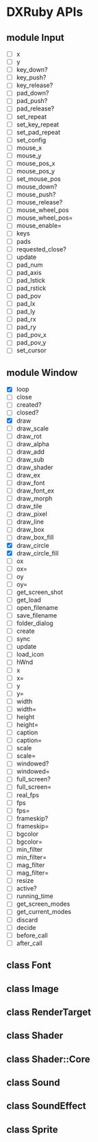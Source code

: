 # DXRuby APIs

## module Input

- [ ] x
- [ ] y
- [ ] key_down?
- [ ] key_push?
- [ ] key_release?
- [ ] pad_down?
- [ ] pad_push?
- [ ] pad_release?
- [ ] set_repeat
- [ ] set_key_repeat
- [ ] set_pad_repeat
- [ ] set_config
- [ ] mouse_x
- [ ] mouse_y
- [ ] mouse_pos_x
- [ ] mouse_pos_y
- [ ] set_mouse_pos
- [ ] mouse_down?
- [ ] mouse_push?
- [ ] mouse_release?
- [ ] mouse_wheel_pos
- [ ] mouse_wheel_pos=
- [ ] mouse_enable=
- [ ] keys
- [ ] pads
- [ ] requested_close?
- [ ] update
- [ ] pad_num
- [ ] pad_axis
- [ ] pad_lstick
- [ ] pad_rstick
- [ ] pad_pov
- [ ] pad_lx
- [ ] pad_ly
- [ ] pad_rx
- [ ] pad_ry
- [ ] pad_pov_x
- [ ] pad_pov_y
- [ ] set_cursor

## module Window

- [x] loop
- [ ] close
- [ ] created?
- [ ] closed?
- [x] draw
- [ ] draw_scale
- [ ] draw_rot
- [ ] draw_alpha
- [ ] draw_add
- [ ] draw_sub
- [ ] draw_shader
- [ ] draw_ex
- [ ] draw_font
- [ ] draw_font_ex
- [ ] draw_morph
- [ ] draw_tile
- [ ] draw_pixel
- [ ] draw_line
- [ ] draw_box
- [ ] draw_box_fill
- [x] draw_circle
- [x] draw_circle_fill
- [ ] ox
- [ ] ox=
- [ ] oy
- [ ] oy=
- [ ] get_screen_shot
- [ ] get_load
- [ ] open_filename
- [ ] save_filename
- [ ] folder_dialog
- [ ] create
- [ ] sync
- [ ] update
- [ ] load_icon
- [ ] hWnd
- [ ] x
- [ ] x=
- [ ] y
- [ ] y=
- [ ] width
- [ ] width=
- [ ] height
- [ ] height=
- [ ] caption
- [ ] caption=
- [ ] scale
- [ ] scale=
- [ ] windowed?
- [ ] windowed=
- [ ] full_screen?
- [ ] full_screen=
- [ ] real_fps
- [ ] fps
- [ ] fps=
- [ ] frameskip?
- [ ] frameskip=
- [ ] bgcolor
- [ ] bgcolor=
- [ ] min_filter
- [ ] min_filter=
- [ ] mag_filter
- [ ] mag_filter=
- [ ] resize
- [ ] active?
- [ ] running_time
- [ ] get_screen_modes
- [ ] get_current_modes
- [ ] discard
- [ ] decide
- [ ] before_call
- [ ] after_call

## class Font
## class Image
## class RenderTarget
## class Shader
## class Shader::Core
## class Sound
## class SoundEffect
## class Sprite
